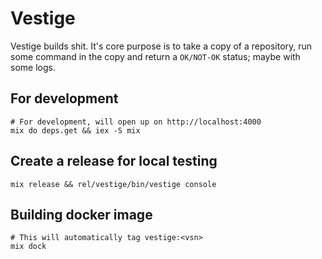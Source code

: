 # Vestige

Vestige builds shit. It's core purpose is to take a copy of a
repository, run some command in the copy and return a `OK/NOT-OK` status;
maybe with some logs.

## For development

```
# For development, will open up on http://localhost:4000
mix do deps.get && iex -S mix
```

## Create a release for local testing

```
mix release && rel/vestige/bin/vestige console
```

## Building docker image

```
# This will automatically tag vestige:<vsn>
mix dock
```
